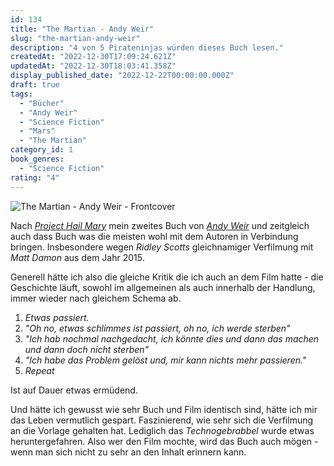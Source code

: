 ```yaml
---
id: 134
title: "The Martian - Andy Weir"
slug: "the-martian-andy-weir"
description: "4 von 5 Pirateninjas würden dieses Buch lesen."
createdAt: "2022-12-30T17:09:24.621Z"
updatedAt: "2022-12-30T18:03:41.358Z"
display_published_date: "2022-12-22T00:00:00.000Z"
draft: true
tags:
  - "Bücher"
  - "Andy Weir"
  - "Science Fiction"
  - "Mars"
  - "The Martian"
category_id: 1
book_genres:
  - "Science Fiction"
rating: "4"
---
```


![The Martian - Andy Weir - Frontcover](https://res.cloudinary.com/dlsll9dkn/image/upload/v1672416550/photo_2022_12_30_17_08_23_669e368e10.jpg)

Nach [_Project Hail Mary_](https://www.flore.nz/blog/project-hail-mary-andy-weir/) mein zweites Buch von [_Andy Weir_](https://www.flore.nz/author/andy-weir) und zeitgleich auch dass Buch was die meisten wohl mit dem Autoren in Verbindung bringen. Insbesondere wegen _Ridley Scotts_ gleichnamiger Verfilmung mit _Matt Damon_ aus dem Jahr 2015. 

Generell hätte ich also die gleiche Kritik die ich auch an dem Film hatte - die Geschichte läuft, sowohl im allgemeinen als auch innerhalb der Handlung, immer wieder nach gleichem Schema ab. 

1. _Etwas passiert._
2. _"Oh no, etwas schlimmes ist passiert, oh no, ich werde sterben"_
3. _"Ich hab nochmal nachgedacht, ich könnte dies und dann das machen und dann doch nicht sterben"_
4. _"Ich habe das Problem gelöst und, mir kann nichts mehr passieren."_
5. _Repeat_

Ist auf Dauer etwas ermüdend. 

Und hätte ich gewusst wie sehr Buch und Film identisch sind, hätte ich mir das Leben vermutlich gespart. Faszinierend, wie sehr sich die Verfilmung an die Vorlage gehalten hat. Lediglich das _Technogebrabbel_ wurde etwas heruntergefahren. Also wer den Film mochte, wird das Buch auch mögen - wenn man sich nicht zu sehr an den Inhalt erinnern kann. 

